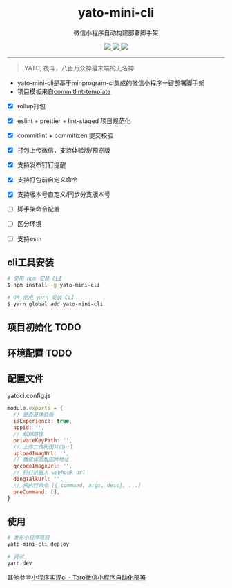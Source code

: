 <div align="center">
  <h1>yato-mini-cli</h1>
  <p>微信小程序自动构建部署脚手架</p>
  <a href="https://github.com/ssdmtank/yato-mini-cli">
    <img src="https://img.shields.io/badge/node-%3E%3D12-brightgreen">
  </a>
  <a href="https://github.com/ssdmtank/yato-mini-cli">
    <img src="https://img.shields.io/badge/npm-v0.0.1-blue">
  </a>
  <a href="https://github.com/ssdmtank/yato-mini-cli">
    <img src="https://img.shields.io/badge/lincense-MIT-green">
  </a>
</div>

---

> YATO, 夜斗，八百万众神最末端的无名神

* yato-mini-cli是基于minprogram-ci集成的微信小程序一键部署脚手架
* 项目模板来自[commitlint-template](https://github.com/ssdmtank/commitlint-template)

- [X] rollup打包
- [X] eslint + prettier + lint-staged 项目规范化
- [X] commitlint + commitizen 提交校验
- [X] 打包上传微信，支持体验版/预览版
- [X] 支持发布钉钉提醒
- [X] 支持打包前自定义命令
- [X] 支持版本号自定义/同步分支版本号
- [ ] 脚手架命令配置
- [ ] 区分环境
- [ ] 支持esm


## cli工具安装
```bash
# 使用 npm 安装 CLI
$ npm install -g yato-mini-cli

# OR 使用 yarn 安装 CLI
$ yarn global add yato-mini-cli

```

## 项目初始化 TODO
## 环境配置 TODO

## 配置文件
yatoci.config.js
```js
module.exports = {
  // 是否是体验版
  isExperience: true,
  appid: '',
  // 私钥路径
  privateKeyPath: '',
  // 上传二维码图片的url
  uploadImagUrl: '',
  // 微信体验版图片地址
  qrcodeImageUrl: '',
  // 钉钉机器人 webhook url
  dingTalkUrl: '',
  // 预执行命令 [{ command, args, desc}, ...]
  preCommand: [],
}


```

## 使用
```bash
# 发布小程序项目
yato-mini-cli deploy
```


```bash
# 调试
yarn dev

```

其他参考[小程序实现ci - Taro微信小程序自动化部署](!https://juejin.cn/post/7069070842499432479)